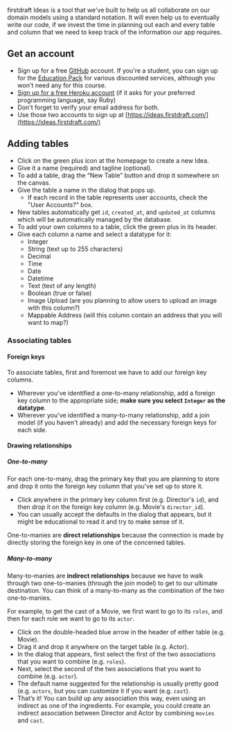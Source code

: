 firstdraft Ideas is a tool that we've built to help us all collaborate on our domain models using a standard notation. It will even help us to eventually write our code, if we invest the time in planning out each and every table and column that we need to keep track of the information our app requires.

## Get an account

 - Sign up for a free [GitHub](https://github.com) account. If you're a student, you can sign up for the [Education Pack](https://education.github.com/pack) for various discounted services, although you won't need any for this course.
 - [Sign up for a free Heroku account](https://signup.heroku.com/) (if it asks for your preferred programming language, say Ruby)
 - Don't forget to verify your email address for both.
 - Use those two accounts to sign up at [https://ideas.firstdraft.com/](https://ideas.firstdraft.com/)

## Adding tables

 - Click on the green plus icon at the homepage to create a new Idea.
 - Give it a name (required) and tagline (optional).
 - To add a table, drag the “New Table” button and drop it somewhere on the canvas.
 - Give the table a name in the dialog that pops up.
	- If each record in the table represents user accounts, check the "User Accounts?" box.
 - New tables automatically get `id`, `created_at`, and `updated_at` columns which will be automatically managed by the database.
 - To add your own columns to a table, click the green plus in its header.
 - Give each column a name and select a datatype for it:
	- Integer
	- String (text up to 255 characters)
	- Decimal
	- Time
	- Date
	- Datetime
	- Text (text of any length)
	- Boolean (true or false)
	- Image Upload (are you planning to allow users to upload an image with this column?)
	- Mappable Address (will this column contain an address that you will want to map?)

### Associating tables

#### Foreign keys

To associate tables, first and foremost we have to add our foreign key columns.

 - Wherever you've identified a one-to-many relationship, add a foreign key column to the appropriate side; **make sure you select `Integer` as the datatype**.
 - Wherever you've identified a many-to-many relationship, add a join model (if you haven't already) and add the necessary foreign keys for each side.
 
#### Drawing relationships

##### One-to-many

For each one-to-many, drag the primary key that you are planning to store and drop it onto the foreign key column that you've set up to store it.

 - Click anywhere in the primary key column first (e.g. Director's `id`), and then drop it on the foreign key column (e.g. Movie's `director_id`).
 - You can usually accept the defaults in the dialog that appears, but it might be educational to read it and try to make sense of it.

One-to-manies are **direct relationships** because the connection is made by directly storing the foreign key in one of the concerned tables.

##### Many-to-many

Many-to-manies are **indirect relationships** because we have to walk through two one-to-manies (through the join model) to get to our ultimate destination. You can think of a many-to-many as the combination of the two one-to-manies.

For example, to get the cast of a Movie, we first want to go to its `roles`, and then for each role we want to go to its `actor`.

 - Click on the double-headed blue arrow in the header of either table (e.g. Movie).
 - Drag it and drop it anywhere on the target table (e.g. Actor).
 - In the dialog that appears, first select the first of the two associations that you want to combine (e.g. `roles`).
 - Next, select the second of the two associations that you want to combine (e.g. `actor`).
- The default name suggested for the relationship is usually pretty good (e.g. `actors`, but you can customize it if you want  (e.g. `cast`).
 - That’s it! You can build up any association this way, even using an indirect as one of the ingredients. For example, you could create an indirect association between Director and Actor by combining `movies` and `cast`.


 
